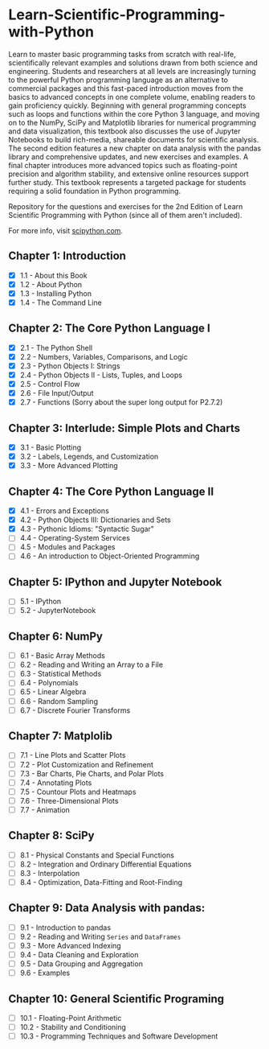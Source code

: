 # Learn-Scientific-Programming-with-Python
Learn to master basic programming tasks from scratch with real-life, scientifically relevant examples and solutions drawn from both science and engineering. Students and researchers at all levels are increasingly turning to the powerful Python programming language as an alternative to commercial packages and this fast-paced introduction moves from the basics to advanced concepts in one complete volume, enabling readers to gain proficiency quickly. Beginning with general programming concepts such as loops and functions within the core Python 3 language, and moving on to the NumPy, SciPy and Matplotlib libraries for numerical programming and data visualization, this textbook also discusses the use of Jupyter Notebooks to build rich-media, shareable documents for scientific analysis. The second edition features a new chapter on data analysis with the pandas library and comprehensive updates, and new exercises and examples. A final chapter introduces more advanced topics such as floating-point precision and algorithm stability, and extensive online resources support further study. This textbook represents a targeted package for students requiring a solid foundation in Python programming.

Repository for the questions and exercises for the 2nd Edition of Learn Scientific Programming with Python (since all of them aren't included).

For more info, visit [scipython.com](https://scipython.com/).

## Chapter 1: Introduction
- [X] 1.1 - About this Book
- [X] 1.2 - About Python
- [X] 1.3 - Installing Python
- [X] 1.4 - The Command Line

## Chapter 2: The Core Python Language I
- [X] 2.1 - The Python Shell
- [X] 2.2 - Numbers, Variables, Comparisons, and Logic
- [X] 2.3 - Python Objects I: Strings
- [X] 2.4 - Python Objects II - Lists, Tuples, and Loops
- [X] 2.5 - Control Flow
- [X] 2.6 - File Input/Output
- [X] 2.7 - Functions (Sorry about the super long output for P2.7.2)

## Chapter 3: Interlude: Simple Plots and Charts
- [X] 3.1 - Basic Plotting
- [X] 3.2 - Labels, Legends, and Customization
- [X] 3.3 - More Advanced Plotting

## Chapter 4: The Core Python Language II
- [X] 4.1 - Errors and Exceptions
- [X] 4.2 - Python Objects III: Dictionaries and Sets
- [X] 4.3 - Pythonic Idioms: "Syntactic Sugar"
- [ ] 4.4 - Operating-System Services
- [ ] 4.5 - Modules and Packages
- [ ] 4.6 - An introduction to Object-Oriented Programming

## Chapter 5: IPython and Jupyter Notebook
 - [ ] 5.1 - IPython
 - [ ] 5.2 - JupyterNotebook

## Chapter 6: NumPy
 - [ ] 6.1 - Basic Array Methods
 - [ ] 6.2 - Reading and Writing an Array to a File
 - [ ] 6.3 - Statistical Methods
 - [ ] 6.4 - Polynomials
 - [ ] 6.5 - Linear Algebra
 - [ ] 6.6 - Random Sampling
 - [ ] 6.7 - Discrete Fourier Transforms

## Chapter 7: Matplolib
 - [ ] 7.1 - Line Plots and Scatter Plots
 - [ ] 7.2 - Plot Customization and Refinement
 - [ ] 7.3 - Bar Charts, Pie Charts, and Polar Plots
 - [ ] 7.4 - Annotating Plots
 - [ ] 7.5 - Countour Plots and Heatmaps
 - [ ] 7.6 - Three-Dimensional Plots
 - [ ] 7.7 - Animation

## Chapter 8: SciPy
 - [ ] 8.1 - Physical Constants and Special Functions
 - [ ] 8.2 - Integration and Ordinary Differential Equations
 - [ ] 8.3 - Interpolation
 - [ ] 8.4 - Optimization, Data-Fitting and Root-Finding

## Chapter 9: Data Analysis with pandas:
 - [ ] 9.1 - Introduction to pandas
 - [ ] 9.2 - Reading and Writing `Series` and `DataFrames`
 - [ ] 9.3 - More Advanced Indexing
 - [ ] 9.4 - Data Cleaning and Exploration
 - [ ] 9.5 - Data Grouping and Aggregation
 - [ ] 9.6 - Examples

## Chapter 10: General Scientific Programing
 - [ ] 10.1 - Floating-Point Arithmetic
 - [ ] 10.2 - Stability and Conditioning
 - [ ] 10.3 - Programming Techniques and Software Development
